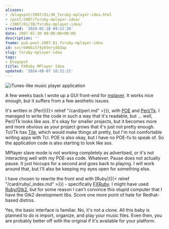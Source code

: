 ```yaml
---
aliases:
- /blogspot/2007/01/30_fxruby-mplayer-idea.html
- /post/2007/fxruby-mplayer-idea/
- /2007/01/30/fxruby-mplayer-idea/
created: '2024-02-18 04:21:26'
date: 2007-01-30 00:00:00+00:00
description: ''
fname: pub.post.2007.01.fxruby-mplayer-idea
id: sxcrb066i574y65nrjdb3ap
slug: fxruby-mplayer-idea
tags:
- blogspot
title: FXRuby MPlayer Idea
updated: '2024-08-07 18:31:21'
---
```


![iTunes-like music player application](assets/img/2007/cover-2007-01-30.png)

A few weeks back I wrote up a GUI front-end for [mplayer](https://www.mplayerhq.hu). It works nice enough, but it suffers from a few aesthetic issues.

It's written in [Perl]({{< relref "/card/perl.md" >}}), with [POE](https://metacpan.org/pod/POE) and [Perl/Tk](https://metacpan.org/pod/distribution/Tk/Tk.pod). I managed to write the code in such a way that it's readable, but ... well, Perl/Tk looks like ass. It's okay for smaller projects, but it becomes more and more obvious as your project grows that it's just not pretty enough. Tcl/Tk has [Tile](https://tktable.sourceforge.net/tile), which would make things all pretty, but I'm not comfortable writing apps with Tcl. POE is also okay, but I have no POE-fu to speak of. So the application code is also starting to look like ass.

MPlayer slave mode is not working completely as advertised, or it's not interacting well with my POE-ass code. Whatever. Pause does not actually pause. It just hiccups for a second and goes back to playing. I will work around that, but I'll also be keeping my eyes open for something else.

I have chosen to rewrite the front end with [Ruby]({{< relref "/card/ruby/_index.md" >}}) - specifically [FXRuby](https://github.com/larskanis/fxruby). I might have used [Ruby/Gtk2](https://ruby-gnome.github.io), but for some reason I can't convince this stupid computer that I have the Gtk2 development libs. Score one more point of hate for Redhat-based distros.

Yes, the basic interface is familiar. No, it's not a clone. All this baby is planned to do is import, organize, and play your music files. Even then, you are probably better off with the original if it's available for your platform.